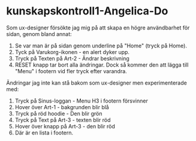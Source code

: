 # kunskapskontroll1-Angelica-Do
Som ux-designer försökte jag mig på att skapa en högre användbarhet för sidan, genom bland annat:
1. Se var man är på sidan genom underline på "Home" (tryck på Home).
2. Tyck på Varukorg-ikonen - en alert dyker upp.
3. Tryck på Texten på Art-2 - Ändrar beskrivning
4. RESET knapp tar bort alla ändringar. Dock så kommer den att lägga till "Menu" i footern vid fler tryck efter varandra.


Ändringar jag inte kan stå bakom som ux-designer men experimenterade med: 
1. Tryck på Sinus-loggan - Menu H3 i footern försvinner
2. Hover över Art-1 - bakgrunden blir blå
3. Tryck på röd hoodie - Den blir grön
4. Tryck på Text på Art-3 - texten blir röd
5. Hover över knapp på Art-3 - den blir röd
6. Där är en lista i footern. 
